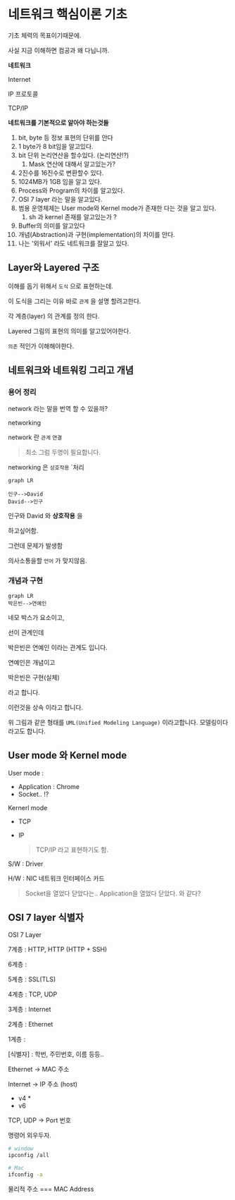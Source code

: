 # 네트워크 핵심이론 기초



기초 체력의 목표이기때문에.

사실 지금 이해하면 컴공과 왜 다닙니까.



**네트워크**

Internet 

IP 프로토콜

TCP/IP 



**네트워크를 기본적으로 알아야 하는것들**

1. bit, byte 등 정보 표현의 단위를 안다
2. 1 byte가 8 bit임을 알고있다.
3. bit 단위 논리연산을 할수있다. (논리연산!?)
   1. Mask 연산에 대해서 알고있는가?
4. 2진수를 16진수로 변환할수 있다.
5. 1024MB가 1GB 임을 알고 있다.
6. Process와 Program의 차이를 알고있다.
7. OSI 7 layer 라는 말을 알고있다.
8. 범용 운영체제는 User mode와 Kernel mode가 존재한 다는 것을 알고 있다.
   1. sh 과 kernel 존재를 알고있는가 ? 
9. Buffer의 의미를 알고있다
10. 개념(Abstraction)과 구현(implementation)의 차이를 안다.
11. 나는 '외워서' 라도 네트워크를 잘알고 있다.



## Layer와 Layered 구조 



이해를 돕기 위해서 `도식` 으로 표현하는데.

이 도식을 그리는 이유 바로 `관계` 을 설명 할려고한다.

각 계층(layer) 의 관계를 정의 한다.



Layered 그림의 표현의 의미를 알고있어야한다.

`의존` 적인가 이해해야한다.



## 네트워크와 네트워킹 그리고 개념



### 용어 정리

network 라는 말을 번역 할 수 있을까?

networking 



network 란 `관계` `연결`

> 최소 그럼 두명이 필요합니다. 

networking 은 `상호작용` `처리



```mermaid
graph LR

인구-->David
David-->인구
```

인구와 David 와 **상호작용** 을

하고싶어함. 



그런데 문제가 발생함 

의사소통을할 `언어` 가 맞지않음.



### 개념과 구현 



```mermaid
graph LR
박은빈-->연예인
```

네모 박스가 요소이고,

선이 관계인데



박은빈은 연예인 이라는 관계도 입니다.

연예인은 개념이고

박은빈은 구현(실체)

라고 합니다. 



이런것을 상속 이라고 합니다.



위 그림과 같은 형태를 `UML(Unified Modeling Language)` 이라고합니다. 모델링이다 라고도 합니다.

 

## User mode 와 Kernel mode



User mode :

- Application : Chrome
- Socket.. !?

Kernerl mode 

- TCP

- IP

  > TCP/IP 라고 표현하기도 함. 

S/W : Driver 

H/W : NIC 네트워크 인터페이스 카드



>  Socket을 열었다 닫았다는.. Application을 열었다 닫았다. 와 같다?



## OSI 7 layer 식별자



OSI 7 Layer

7계층 : HTTP, HTTP (HTTP + SSH)

6계층 :

5계층 : SSL(TLS)

4계층 : TCP, UDP

3계층 : Internet

2계층 : Ethernet

1계층 :



[식별자] : 학번, 주민번호, 이름 등등..

Ethernet -> MAC 주소 

Internet -> IP 주소 (host)

- v4 *
- v6 

TCP, UDP  -> Port 번호 



명령어 외우두자.

```sh
# window 
ipconfig /all

# Mac
ifconfig -a 
```



물리적 주소 === MAC Address


